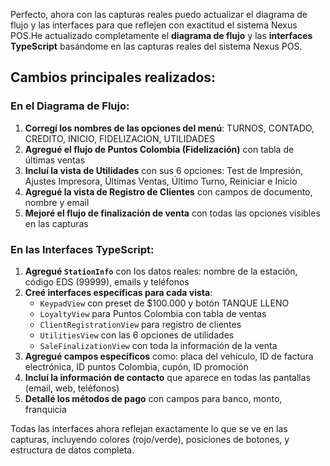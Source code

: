 Perfecto, ahora con las capturas reales puedo actualizar el diagrama de flujo y las interfaces para que reflejen con exactitud el sistema Nexus POS.He actualizado completamente el **diagrama de flujo** y las **interfaces TypeScript** basándome en las capturas reales del sistema Nexus POS. 

## Cambios principales realizados:

### En el Diagrama de Flujo:
1. **Corregí los nombres de las opciones del menú**: TURNOS, CONTADO, CREDITO, INICIO, FIDELIZACION, UTILIDADES
2. **Agregué el flujo de Puntos Colombia (Fidelización)** con tabla de últimas ventas
3. **Incluí la vista de Utilidades** con sus 6 opciones: Test de Impresión, Ajustes Impresora, Últimas Ventas, Último Turno, Reiniciar e Inicio
4. **Agregué la vista de Registro de Clientes** con campos de documento, nombre y email
5. **Mejoré el flujo de finalización de venta** con todas las opciones visibles en las capturas

### En las Interfaces TypeScript:
1. **Agregué `StationInfo`** con los datos reales: nombre de la estación, código EDS (99999), emails y teléfonos
2. **Creé interfaces específicas para cada vista**:
   - `KeypadView` con preset de $100.000 y botón TANQUE LLENO
   - `LoyaltyView` para Puntos Colombia con tabla de ventas
   - `ClientRegistrationView` para registro de clientes
   - `UtilitiesView` con las 6 opciones de utilidades
   - `SaleFinalizationView` con toda la información de la venta
3. **Agregué campos específicos** como: placa del vehículo, ID de factura electrónica, ID puntos Colombia, cupón, ID promoción
4. **Incluí la información de contacto** que aparece en todas las pantallas (email, web, teléfonos)
5. **Detallé los métodos de pago** con campos para banco, monto, franquicia

Todas las interfaces ahora reflejan exactamente lo que se ve en las capturas, incluyendo colores (rojo/verde), posiciones de botones, y estructura de datos completa.